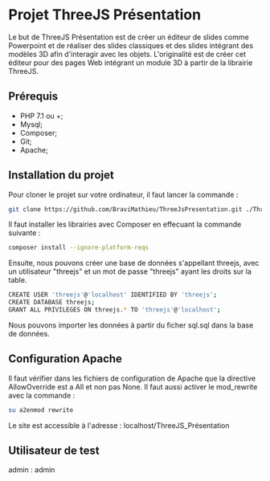 Projet ThreeJS Présentation
========================

Le but de ThreeJS Présentation est de créer un éditeur de slides comme Powerpoint et de réaliser des slides classiques et des slides intégrant des modèles 3D afin d'interagir avec les objets. 
L'originalité est de créer cet éditeur pour des pages Web intégrant un module 3D à partir de la librairie ThreeJS.

Prérequis
------------

  * PHP 7.1 ou +;
  * Mysql;
  * Composer;
  * Git;
  * Apache;

Installation du projet
------------

Pour cloner le projet sur votre ordinateur, il faut lancer la commande : 

```bash
git clone https://github.com/BraviMathieu/ThreeJsPresentation.git ./ThreeJS_Presentation/
```

Il faut installer les librairies avec Composer en effecuant la commande suivante : 

```bash
composer install --ignore-platform-reqs
```

Ensuite, nous pouvons créer une base de données s'appellant threejs, avec un utilisateur "threejs" et un mot de passe "threejs" ayant les droits sur la table.

```bash
CREATE USER 'threejs'@'localhost' IDENTIFIED BY 'threejs';
CREATE DATABASE threejs;
GRANT ALL PRIVILEGES ON threejs.* TO 'threejs'@'localhost';
```
Nous pouvons importer les données à partir du ficher sql.sql dans la base de données.

Configuration Apache
------------

Il faut vérifier dans les fichiers de configuration de Apache que la directive AllowOverride est a All et non pas None.
Il faut aussi activer le mod_rewrite avec la commande :

```bash
su a2enmod rewrite
```

Le site est accessible à l'adresse : localhost/ThreeJS_Présentation

Utilisateur de test
-----
admin : admin
